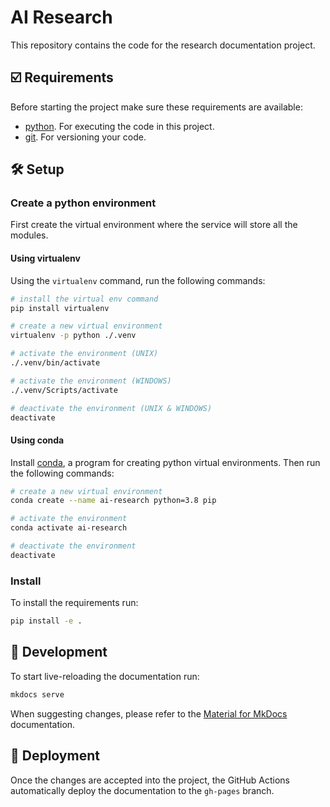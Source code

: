 # AI Research

This repository contains the code for the research documentation project.

## ☑️ Requirements

Before starting the project make sure these requirements are available:

- [python][python]. For executing the code in this project.
- [git][git]. For versioning your code.

## 🛠️ Setup

### Create a python environment

First create the virtual environment where the service will store all the modules.

#### Using virtualenv

Using the `virtualenv` command, run the following commands:

```bash
# install the virtual env command
pip install virtualenv

# create a new virtual environment
virtualenv -p python ./.venv

# activate the environment (UNIX)
./.venv/bin/activate

# activate the environment (WINDOWS)
./.venv/Scripts/activate

# deactivate the environment (UNIX & WINDOWS)
deactivate
```

#### Using conda

Install [conda][conda], a program for creating python virtual environments. Then run the following commands:

```bash
# create a new virtual environment
conda create --name ai-research python=3.8 pip

# activate the environment
conda activate ai-research

# deactivate the environment
deactivate
```

### Install

To install the requirements run:

```bash
pip install -e .
```

## 🔨 Development

To start live-reloading the documentation run:

```bash
mkdocs serve
```

When suggesting changes, please refer to the [Material for MkDocs] documentation.

## 🚀 Deployment

Once the changes are accepted into the project, the GitHub Actions automatically
deploy the documentation to the `gh-pages` branch.



[python]: https://www.python.org/
[conda]: https://www.anaconda.com/
[git]: https://git-scm.com/

[Material for MkDocs]: https://squidfunk.github.io/mkdocs-material/getting-started/

